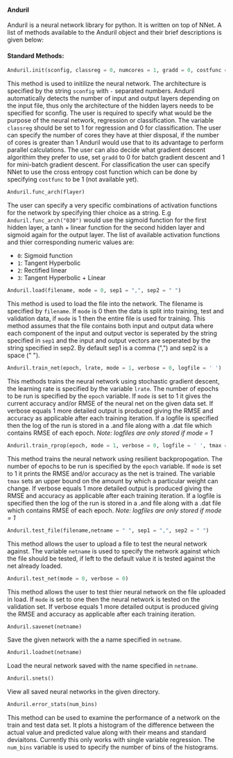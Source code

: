 #### Anduril
Anduril is a neural network library for python. It is written on top of NNet.
A list of methods available to the Anduril object and their brief descriptions is given below:


#### Standard Methods:
```python
Anduril.init(sconfig, classreg = 0, numcores = 1, gradd = 0, costfunc = 0)
```

This method is used to initilize the neural network. The architecture is specified by the string `sconfig` with `-` separated numbers. Anduril automatically detects the number of input and output layers depending on the input file, thus only the architecture of the hidden layers needs to be specified for sconfig. The user is required to specify what would be the purpose of the neural network, regression or classification. The variable `classreg` should be set to 1 for regression and 0 for classification. The user can specify the number of cores they have at thier disposal, if the number of cores is greater than 1 Anduril would use that to its advantage to perform parallel calculations. The user can also decide what gradient descent algorithim they prefer to use, set `gradd` to 0 for batch gradient descent and 1 for mini-batch gradient descent. For classification the user can specify NNet to use the cross entropy cost function which can be done by specifying `costfunc` to be 1 (not available yet).



```python
Anduril.func_arch(flayer)
```

The user can specify a very specific combinations of activation functions for the network by specifying thier choice as a string. E.g
`Anduril.func_arch("030")` would use the sigmoid function for the first hidden layer, a tanh + linear function for the second hidden layer and sigmoid again for the output layer. The list of available activation functions and thier corresponding numeric values are:
* `0`: Sigmoid function
* `1`: Tangent Hyperbolic
* `2`: Rectified linear
* `3`: Tangent Hyperbolic + Linear



```python
Anduril.load(filename, mode = 0, sep1 = ",", sep2 = " ")
```

This method is used to load the file into the network. The filename is specified by `filename`. If `mode` is 0 then the data is split into training, test and validation data, if `mode` is 1 then the entire file is used for training. This method assumes that the file contains both input and output data where each component of the input and output vector is seperated by the string specified in `sep1` and the input and output vectors are seperated by the string specified in sep2. By default sep1 is a comma (",") and sep2 is a space (" ").


```python
Anduril.train_net(epoch, lrate, mode = 1, verbose = 0, logfile = ' ')
```

This methods trains the neural network using stochastic gradient descent, the learning rate is specified by the variable `lrate`. The number of epochs to be run is specified by the `epoch` variable. If `mode` is set to 1 it gives the current accuracy and/or RMSE of the neural net on the given data set. If verbose equals 1 more detailed output is produced giving the RMSE and accuracy as applicable after each training iteration. If a logfile is specified then the log of the run is stored in a .and file along with a .dat file which contains RMSE of each epoch.
*Note: logfiles are only stored if mode = 1*



```python
Anduril.train_rprop(epoch, mode = 1, verbose = 0, logfile = ' ', tmax = 15.0)
```

This method trains the neural network using resilient backpropogation. The number of epochs to be run is specified by the `epoch` variable. If `mode` is set to 1 it prints the RMSE and/or accuracy as the net is trained. The variable `tmax` sets an upper bound on the amount by which a particular weight can change. If verbose equals 1 more detailed output is produced giving the RMSE and accuracy as applicable after each training iteration. If a logfile is specified then the log of the run is stored in a .and file along with a .dat file which contains RMSE of each epoch.
*Note: logfiles are only stored if mode = 1*



```python
Anduril.test_file(filename,netname = " ", sep1 = ",", sep2 = " ")
```

This method allows the user to upload a file to test the neural network against.  The variable `netname` is used to specify the network against which the file should be tested, if left to the default value it is tested against the net already loaded. 



```python
Anduril.test_net(mode = 0, verbose = 0)
```

This method allows the user to test thier neural network on the file uploaded in load. If `mode` is set to one then the neural network is tested on the validation set. If verbose equals 1 more detailed output is produced giving the RMSE and accuracy as applicable after each training iteration.



```python
Anduril.savenet(netname)
```

Save the given network with the a name specified in `netname`.



```python
Anduril.loadnet(netname)
```

Load the neural network saved with the name specified in `netname`.



```python
Anduril.snets()
```

View all saved neural networks in the given directory.


```python
Anduril.error_stats(num_bins)
```

This method can be used to examine the performance of a network on the train and test data set. It plots a histogram of the difference between the actual value and predicted value along with their means and standard deviaitons. Currently this only works with single variable regression. The `num_bins` variable is used to specify the number of bins of the histograms.
